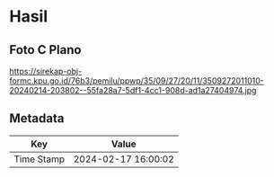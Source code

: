 # Hasil

## Foto C Plano

https://sirekap-obj-formc.kpu.go.id/76b3/pemilu/ppwp/35/09/27/20/11/3509272011010-20240214-203802--55fa28a7-5df1-4cc1-908d-ad1a27404974.jpg


## Metadata

| Key        | Value               |
| ---------- | ------------------- |
| Time Stamp | 2024-02-17 16:00:02 |



